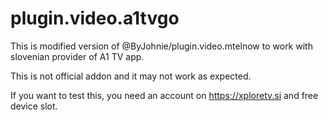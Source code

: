# plugin.video.a1tvgo

This is modified version of @ByJohnie/plugin.video.mtelnow to work with slovenian provider of A1 TV app.

This is not official addon and it may not work as expected.

If you want to test this, you need an account on https://xploretv.si and free device slot.
